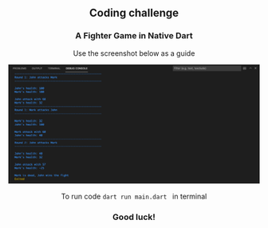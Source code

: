 <div align="center">

## Coding challenge

### A Fighter Game in Native Dart

Use the screenshot below as a guide

<img src="./screenshot/1.png" alt="guide">

To run code `dart run main.dart ` in terminal

### Good luck!

</div>
